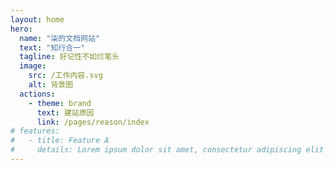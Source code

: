 ```yaml
---
layout: home
hero:
  name: "柒的文档网站"
  text: "知行合一"
  tagline: 好记性不如烂笔头
  image:
    src: /工作内容.svg
    alt: 背景图
  actions:
    - theme: brand
      text: 建站原因
      link: /pages/reason/index
# features:
#   - title: Feature A
#     details: Lorem ipsum dolor sit amet, consectetur adipiscing elit
---
```

